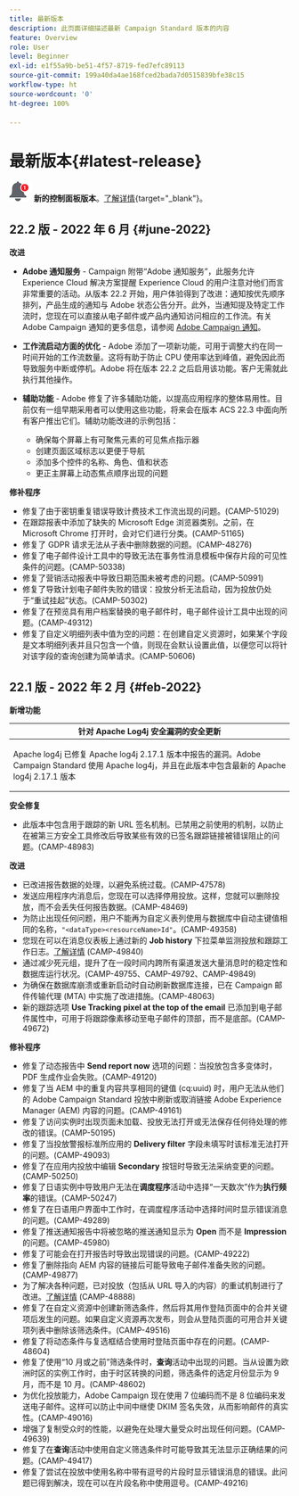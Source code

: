 ```yaml
---
title: 最新版本
description: 此页面详细描述最新 Campaign Standard 版本的内容
feature: Overview
role: User
level: Beginner
exl-id: e1f55a9b-be51-4f57-8719-fed7efc89113
source-git-commit: 199a40da4ae168fced2bada7d0515839bfe38c15
workflow-type: ht
source-wordcount: '0'
ht-degree: 100%

---
```



# 最新版本{#latest-release}

![控制面板](assets/do-not-localize/cp-icon.png) **新的控制面板版本**。[了解详情](https://experienceleague.adobe.com/docs/control-panel/using/release-notes.html?lang=zh-Hans){target=&quot;_blank&quot;}。


## 22.2 版 - 2022 年 6 月 {#june-2022}

**改进**

* **Adobe 通知服务** - Campaign 附带“Adobe 通知服务”，此服务允许 Experience Cloud 解决方案提醒 Experience Cloud 的用户注意对他们而言非常重要的活动。从版本 22.2 开始，用户体验得到了改进：通知按优先顺序排列，产品生成的通知与 Adobe 状态公告分开。此外，当通知提及特定工作流时，您现在可以直接从电子邮件或产品内通知访问相应的工作流。有关 Adobe Campaign 通知的更多信息，请参阅 [Adobe Campaign 通知](../../administration/using/sending-internal-notifications.md)。

* **工作流启动方面的优化** - Adobe 添加了一项新功能，可用于调整大约在同一时间开始的工作流数量。这将有助于防止 CPU 使用率达到峰值，避免因此而导致服务中断或停机。Adobe 将在版本 22.2 之后启用该功能。客户无需就此执行其他操作。

* **辅助功能** - Adobe 修复了许多辅助功能，以提高应用程序的整体易用性。目前仅有一组早期采用者可以使用这些功能，将来会在版本 ACS 22.3 中面向所有客户推出它们。辅助功能改进的示例包括：

   * 确保每个屏幕上有可聚焦元素的可见焦点指示器
   * 创建页面区域标志以更便于导航
   * 添加多个控件的名称、角色、值和状态
   * 更正主屏幕上动态焦点顺序出现的问题


**修补程序**

* 修复了由于密钥重复错误导致计费技术工作流出现的问题。(CAMP-51029)
* 在跟踪报表中添加了缺失的 Microsoft Edge 浏览器类别。之前，在 Microsoft Chrome 打开时，会对它们进行分类。(CAMP-51165)
* 修复了 GDPR 请求无法从子表中删除数据的问题。(CAMP-48276)
* 修复了电子邮件设计工具中的导致无法在事务性消息模板中保存片段的可见性条件的问题。(CAMP-50338)
* 修复了营销活动报表中导致日期范围未被考虑的问题。(CAMP-50991)
* 修复了导致计划电子邮件失败的错误：投放分析无法启动，因为投放仍处于“重试挂起”状态。(CAMP-50302)
* 修复了在预览具有用户档案替换的电子邮件时，电子邮件设计工具中出现的问题。(CAMP-49312)
* 修复了自定义明细列表中值为空的问题：在创建自定义资源时，如果某个字段是文本明细列表并且只包含一个值，则现在会默认设置此值，以便您可以将针对该字段的查询创建为简单请求。(CAMP-50606)



## 22.1 版 - 2022 年 2 月 {#feb-2022}

**新增功能**

<table> 
<thead> 
<tr> 
<th> <strong>针对 Apache Log4j 安全漏洞的安全更新</strong><br /> </th> 
</tr> 
</thead> 
<tbody> 
<tr> 
<td>
<p>Apache log4j 已修复 Apache log4j 2.17.1 版本中报告的漏洞。Adobe Campaign Standard 使用 Apache log4j，并且在此版本中包含最新的 Apache log4j 2.17.1 版本 </p>
</td> 
</tr> 
</tbody> 
</table>

**安全修复**

* 此版本中包含用于跟踪的新 URL 签名机制。已禁用之前使用的机制，以防止在被第三方安全工具修改后导致某些有效的已签名跟踪链接被错误阻止的问题。(CAMP-48983)

**改进**

* 已改进报告数据的处理，以避免系统过载。(CAMP-47578)
* 发送应用程序内消息后，您现在可以选择停用投放。这样，您就可以删除投放，而不会丢失任何报告数据。(CAMP-48469)
* 为防止出现任何问题，用户不能再为自定义表列使用与数据库中自动主键值相同的名称，`"<dataType><resourceName>Id"`。(CAMP-49358)
* 您现在可以在消息仪表板上通过新的 **Job history** 下拉菜单监测投放和跟踪工作日志。[了解详情](../../sending/using/monitoring-a-delivery.md) (CAMP-49840)
* 通过减少死元组，提升了在一段时间内跨所有渠道发送大量消息时的稳定性和数据库运行状况。(CAMP-49755、CAMP-49792、CAMP-49849)
* 为确保在数据库崩溃或重新启动时自动刷新数据库连接，已在 Campaign 邮件传输代理 (MTA) 中实施了改进措施。(CAMP-48063)
* 新的跟踪选项 **Use Tracking pixel at the top of the email** 已添加到电子邮件属性中，可用于将跟踪像素移动至电子邮件的顶部，而不是底部。(CAMP-49672)

**修补程序**

* 修复了动态报告中 **Send report now** 选项的问题：当投放包含多变体时，PDF 生成作业会失败。(CAMP-49120)
* 修复了当 AEM 中的重复内容共享相同的键值 (cq:uuid) 时，用户无法从他们的 Adobe Campaign Standard 投放中刷新或取消链接 Adobe Experience Manager (AEM) 内容的问题。(CAMP-49161)
* 修复了访问实例时出现页面未加载、投放无法打开或无法保存任何待处理的修改的错误。(CAMP-50195)
* 修复了当投放警报标准所应用的 **Delivery filter** 字段未填写时该标准无法打开的问题。(CAMP-49093)
* 修复了在应用内投放中编辑 **Secondary** 按钮时导致无法采纳变更的问题。(CAMP-50250)
* 修复了日语实例中导致用户无法在&#x200B;**调度程序**&#x200B;活动中选择“一天数次”作为&#x200B;**执行频率**&#x200B;的错误。(CAMP-50247)
* 修复了在日语用户界面中工作时，在调度程序活动中选择时间时显示错误消息的问题。(CAMP-49289)
* 修复了推送通知报告中将被忽略的推送通知显示为 **Open** 而不是 **Impression** 的问题。(CAMP-45980)
* 修复了可能会在打开报告时导致出现错误的问题。(CAMP-49222)
* 修复了删除指向 AEM 内容的链接后可能导致电子邮件准备失败的问题。(CAMP-49877)
* 为了解决各种问题，已对投放（包括从 URL 导入的内容）的重试机制进行了改进。[了解详情](../../designing/using/using-existing-content.md#retrieving-content-from-a-url-automatically-at-preparation-time) (CAMP-48888)
* 修复了在自定义资源中创建新筛选条件，然后将其用作登陆页面中的合并关键项后发生的问题。如果自定义资源再次发布，则会从登陆页面的可用合并关键项列表中删除该筛选条件。(CAMP-49516)
* 修复了将动态条件与复选框结合使用时登陆页面中存在的问题。(CAMP-48604)
* 修复了使用“10 月或之前”筛选条件时，**查询**&#x200B;活动中出现的问题。当从设置为欧洲时区的实例工作时，由于时区转换的问题，筛选条件的选定月份显示为 9 月，而不是 10 月。(CAMP-48602)
* 为优化投放能力，Adobe Campaign 现在使用 7 位编码而不是 8 位编码来发送电子邮件。这样可以防止中间中继使 DKIM 签名失效，从而影响邮件的真实性。(CAMP-49016)
* 增强了复制受众时的性能，以避免在处理大量受众时出现任何问题。(CAMP-49639)
* 修复了在&#x200B;**查询**&#x200B;活动中使用自定义筛选条件时可能导致其无法显示正确结果的问题。(CAMP-49417)
* 修复了尝试在投放中使用名称中带有逗号的片段时显示错误消息的错误。此问题已得到解决，现在可以在片段名称中使用逗号。(CAMP-49216)

